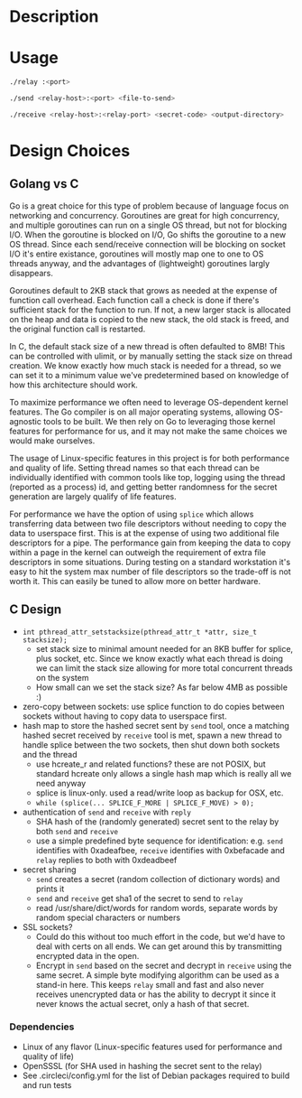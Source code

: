 # Description

# Usage

```bash
./relay :<port>
```

```bash
./send <relay-host>:<port> <file-to-send>
```

```bash
./receive <relay-host>:<relay-port> <secret-code> <output-directory>
```

# Design Choices

## Golang vs C
Go is a great choice for this type of problem because of language focus on
networking and concurrency. Goroutines are great for high concurrency, and
multiple goroutines can run on a single OS thread, but not for blocking I/O.
When the goroutine is blocked on I/O, Go shifts the goroutine to a new OS
thread. Since each send/receive connection will be blocking on socket I/O it's
entire existance, goroutines will mostly map one to one to OS threads anyway,
and the advantages of (lightweight) goroutines largly disappears.

Goroutines default to 2KB stack that grows as needed at the expense of function
call overhead. Each function call a check is done if there's sufficient stack
for the function to run. If not, a new larger stack is allocated on the heap
and data is copied to the new stack, the old stack is freed, and the original
function call is restarted.

In C, the default stack size of a new thread is often defaulted to 8MB! This
can be controlled with ulimit, or by manually setting the stack size on thread
creation. We know exactly how much stack is needed for a thread, so we can set
it to a minimum value we've predetermined based on knowledge of how this
architecture should work.

To maximize performance we often need to leverage OS-dependent kernel features.
The Go compiler is on all major operating systems, allowing OS-agnostic tools
to be built. We then rely on Go to leveraging those kernel features for
performance for us, and it may not make the same choices we would make
ourselves.

The usage of Linux-specific features in this project is for both performance
and quality of life. Setting thread names so that each thread can be
individually identified with common tools like top, logging using the thread
(reported as a process) id, and getting better randomness for the secret
generation are largely qualify of life features.

For performance we have the option of using `splice` which allows transferring
data between two file descriptors without needing to copy the data to userspace
first. This is at the expense of using two additional file descriptors for a
pipe. The performance gain from keeping the data to copy within a page in the
kernel can outweigh the requirement of extra file descriptors in some
situations. During testing on a standard workstation it's easy to hit the
system max number of file descriptors so the trade-off is not worth it. This
can easily be tuned to allow more on better hardware.

## C Design
* `int pthread_attr_setstacksize(pthread_attr_t *attr, size_t stacksize);`
  - set stack size to minimal amount needed for an 8KB buffer for splice, plus
    socket, etc. Since we know exactly what each thread is doing we can limit
    the stack size allowing for more total concurrent threads on the system
  - How small can we set the stack size? As far below 4MB as possible :)
* zero-copy between sockets: use splice function to do copies between sockets
  without having to copy data to userspace first.
* hash map to store the hashed secret sent by `send` tool, once a matching
  hashed secret received by `receive` tool is met, spawn a new thread to handle
  splice between the two sockets, then shut down both sockets and the thread
  - use hcreate_r and related functions? these are not POSIX, but standard
    hcreate only allows a single hash map which is really all we need anyway
  - splice is linux-only. used a read/write loop as backup for OSX, etc.
  - `while (splice(... SPLICE_F_MORE | SPLICE_F_MOVE) > 0);`
* authentication of `send` and `receive` with `reply`
  - SHA hash of the (randomly generated) secret sent to the relay by both
  `send` and `receive`
  - use a simple predefined byte sequence for identification: e.g. `send`
    identifies with 0xadeafbee, `receive` identifies with 0xbefacade and
    `relay` replies to both with 0xdeadbeef
* secret sharing
  - `send` creates a secret (random collection of dictionary words) and prints it
  - `send` and `receive` get sha1 of the secret to send to `relay`
  - read /usr/share/dict/words for random words, separate words by random
    special characters or numbers
* SSL sockets?
  - Could do this without too much effort in the code, but we'd have to deal
    with certs on all ends. We can get around this by transmitting encrypted
    data in the open.
  - Encrypt in `send` based on the secret and decrypt in `receive` using
    the same secret. A simple byte modifying algorithm can be used as a
    stand-in here. This keeps `relay` small and fast and also never receives
    unencrypted data or has the ability to decrypt it since it never knows the
    actual secret, only a hash of that secret.

### Dependencies

* Linux of any flavor (Linux-specific features used for performance and quality
  of life)
* OpenSSSL (for SHA used in hashing the secret sent to the relay)
* See .circleci/config.yml for the list of Debian packages required to build
  and run tests
